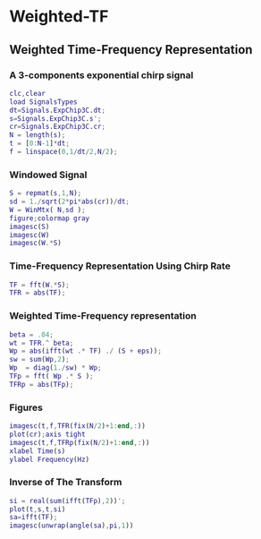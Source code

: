 # Weighted-TF
## Weighted Time-Frequency Representation
### A 3-components exponential chirp signal


```matlab
clc,clear
load SignalsTypes
dt=Signals.ExpChip3C.dt;
s=Signals.ExpChip3C.s';
cr=Signals.ExpChip3C.cr;
N = length(s);
t = [0:N-1]*dt;
f = linspace(0,1/dt/2,N/2);
```
### Windowed Signal 
```matlab
S = repmat(s,1,N);
sd = 1./sqrt(2*pi*abs(cr))/dt;
W = WinMtx( N,sd );
figure;colormap gray
imagesc(S)
imagesc(W)
imagesc(W.*S)
```

### Time-Frequency Representation Using Chirp Rate
```matlab
TF = fft(W.*S);
TFR = abs(TF);
```
### Weighted Time-Frequency representation
```matlab
beta = .04;
wt = TFR.^ beta;
Wp = abs(ifft(wt .* TF) ./ (S + eps));
sw = sum(Wp,2);
Wp  = diag(1./sw) * Wp;
TFp = fft( Wp .* S );
TFRp = abs(TFp);
```
### Figures
```matlab
imagesc(t,f,TFR(fix(N/2)+1:end,:))
plot(cr);axis tight
imagesc(t,f,TFRp(fix(N/2)+1:end,:))
xlabel Time(s)
ylabel Frequency(Hz)
```

### Inverse of The Transform

```matlab
si = real(sum(ifft(TFp),2))';
plot(t,s,t,si)
sa=ifft(TF);
imagesc(unwrap(angle(sa),pi,1))
```

